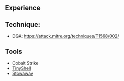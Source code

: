 ## Experience


## Technique:
- DGA:
https://attack.mitre.org/techniques/T1568/002/

## Tools
- Cobalt Strike
- [TinyShell](https://github.com/creaktive/tsh)
- [Stowaway](https://github.com/ph4ntonn/Stowaway)


